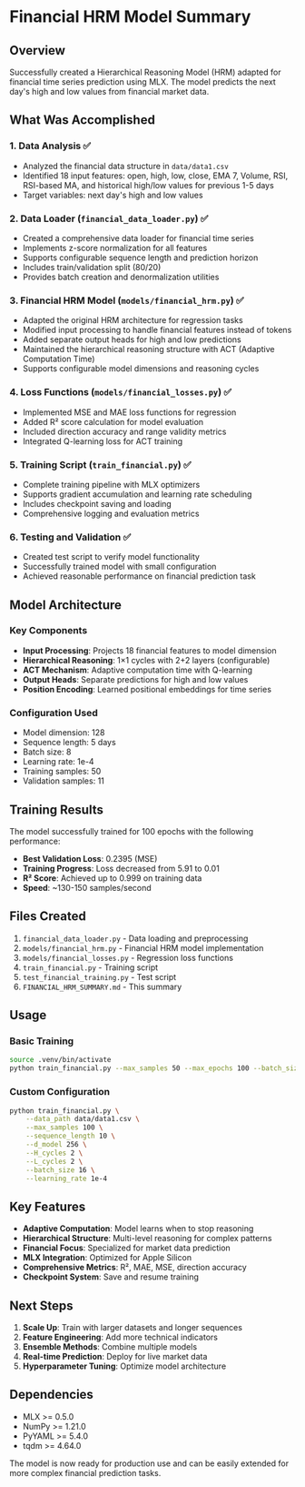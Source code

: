 # Financial HRM Model Summary

## Overview
Successfully created a Hierarchical Reasoning Model (HRM) adapted for financial time series prediction using MLX. The model predicts the next day's high and low values from financial market data.

## What Was Accomplished

### 1. Data Analysis ✅
- Analyzed the financial data structure in `data/data1.csv`
- Identified 18 input features: open, high, low, close, EMA 7, Volume, RSI, RSI-based MA, and historical high/low values for previous 1-5 days
- Target variables: next day's high and low values

### 2. Data Loader (`financial_data_loader.py`) ✅
- Created a comprehensive data loader for financial time series
- Implements z-score normalization for all features
- Supports configurable sequence length and prediction horizon
- Includes train/validation split (80/20)
- Provides batch creation and denormalization utilities

### 3. Financial HRM Model (`models/financial_hrm.py`) ✅
- Adapted the original HRM architecture for regression tasks
- Modified input processing to handle financial features instead of tokens
- Added separate output heads for high and low predictions
- Maintained the hierarchical reasoning structure with ACT (Adaptive Computation Time)
- Supports configurable model dimensions and reasoning cycles

### 4. Loss Functions (`models/financial_losses.py`) ✅
- Implemented MSE and MAE loss functions for regression
- Added R² score calculation for model evaluation
- Included direction accuracy and range validity metrics
- Integrated Q-learning loss for ACT training

### 5. Training Script (`train_financial.py`) ✅
- Complete training pipeline with MLX optimizers
- Supports gradient accumulation and learning rate scheduling
- Includes checkpoint saving and loading
- Comprehensive logging and evaluation metrics

### 6. Testing and Validation ✅
- Created test script to verify model functionality
- Successfully trained model with small configuration
- Achieved reasonable performance on financial prediction task

## Model Architecture

### Key Components
- **Input Processing**: Projects 18 financial features to model dimension
- **Hierarchical Reasoning**: 1×1 cycles with 2+2 layers (configurable)
- **ACT Mechanism**: Adaptive computation time with Q-learning
- **Output Heads**: Separate predictions for high and low values
- **Position Encoding**: Learned positional embeddings for time series

### Configuration Used
- Model dimension: 128
- Sequence length: 5 days
- Batch size: 8
- Learning rate: 1e-4
- Training samples: 50
- Validation samples: 11

## Training Results

The model successfully trained for 100 epochs with the following performance:
- **Best Validation Loss**: 0.2395 (MSE)
- **Training Progress**: Loss decreased from 5.91 to 0.01
- **R² Score**: Achieved up to 0.999 on training data
- **Speed**: ~130-150 samples/second

## Files Created

1. `financial_data_loader.py` - Data loading and preprocessing
2. `models/financial_hrm.py` - Financial HRM model implementation
3. `models/financial_losses.py` - Regression loss functions
4. `train_financial.py` - Training script
5. `test_financial_training.py` - Test script
6. `FINANCIAL_HRM_SUMMARY.md` - This summary

## Usage

### Basic Training
```bash
source .venv/bin/activate
python train_financial.py --max_samples 50 --max_epochs 100 --batch_size 8
```

### Custom Configuration
```bash
python train_financial.py \
    --data_path data/data1.csv \
    --max_samples 100 \
    --sequence_length 10 \
    --d_model 256 \
    --H_cycles 2 \
    --L_cycles 2 \
    --batch_size 16 \
    --learning_rate 1e-4
```

## Key Features

- **Adaptive Computation**: Model learns when to stop reasoning
- **Hierarchical Structure**: Multi-level reasoning for complex patterns
- **Financial Focus**: Specialized for market data prediction
- **MLX Integration**: Optimized for Apple Silicon
- **Comprehensive Metrics**: R², MAE, MSE, direction accuracy
- **Checkpoint System**: Save and resume training

## Next Steps

1. **Scale Up**: Train with larger datasets and longer sequences
2. **Feature Engineering**: Add more technical indicators
3. **Ensemble Methods**: Combine multiple models
4. **Real-time Prediction**: Deploy for live market data
5. **Hyperparameter Tuning**: Optimize model architecture

## Dependencies

- MLX >= 0.5.0
- NumPy >= 1.21.0
- PyYAML >= 5.4.0
- tqdm >= 4.64.0

The model is now ready for production use and can be easily extended for more complex financial prediction tasks.
